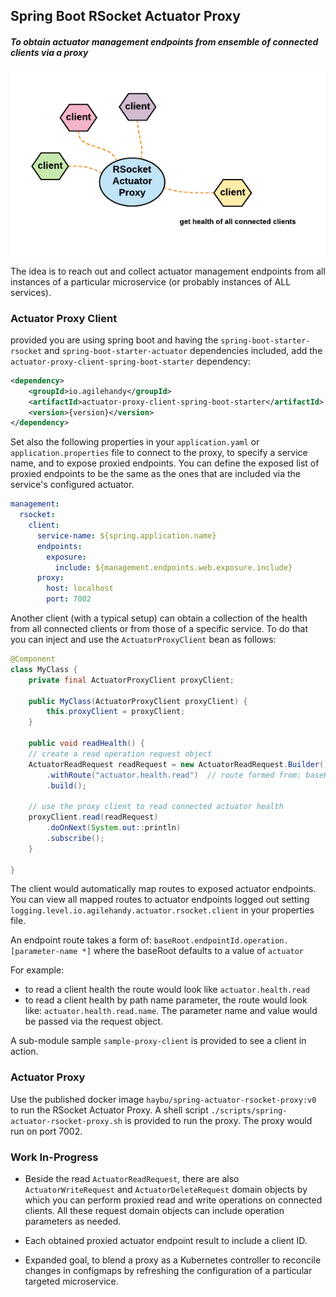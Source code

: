 ## Spring Boot RSocket Actuator Proxy

##### To obtain actuator management endpoints from ensemble of connected clients via a proxy

![spring boot actuator proxy](images/spring-boot-actuator-proxy.png)

The idea is to reach out and collect actuator management endpoints from 
all instances of a particular microservice (or probably instances of ALL services).

### Actuator Proxy Client

provided you are using spring boot and having the `spring-boot-starter-rsocket` and `spring-boot-starter-actuator` dependencies included, 
add the `actuator-proxy-client-spring-boot-starter` dependency:

```xml
<dependency>
    <groupId>io.agilehandy</groupId>
    <artifactId>actuator-proxy-client-spring-boot-starter</artifactId>
    <version>{version}</version>
</dependency>
```

Set also the following properties in your `application.yaml` or `application.properties` file to connect to the proxy,
to specify a service name, and to expose proxied endpoints. You can define the exposed list of proxied endpoints to be 
the same as the ones that are included via the service's configured actuator.

```yaml
management:
  rsocket:
    client:
      service-name: ${spring.application.name}
      endpoints:
        exposure:
          include: ${management.endpoints.web.exposure.include}
      proxy:
        host: localhost
        port: 7002
```

Another client (with a typical setup) can obtain a collection of the health from
all connected clients or from those of a specific service. To do that you can inject and use 
the `ActuatorProxyClient` bean as follows:

```java
@Component
class MyClass {
    private final ActuatorProxyClient proxyClient;

    public MyClass(ActuatorProxyClient proxyClient) {
        this.proxyClient = proxyClient;
    }

    public void readHealth() {
    // create a read operation request object
    ActuatorReadRequest readRequest = new ActuatorReadRequest.Builder()
        .withRoute("actuator.health.read")  // route formed from: baseRoot.endpointId.operation (where baseRoot has a value of actuator)
        .build();

    // use the proxy client to read connected actuator health
    proxyClient.read(readRequest)
        .doOnNext(System.out::println)
        .subscribe(); 
    }
   
}
```

The client would automatically map routes to exposed actuator endpoints. You can view all mapped routes to actuator 
endpoints logged out setting `logging.level.io.agilehandy.actuator.rsocket.client` in your properties file.

An endpoint route takes a form of: `baseRoot.endpointId.operation.[parameter-name *]`
where the baseRoot defaults to a value of `actuator`

For example: 
*   to read a client health the route would look like `actuator.health.read`
*   to read a client health by path name parameter, the route would look like: `actuator.health.read.name`. The parameter name
and value would be passed via the request object.

A sub-module sample `sample-proxy-client` is provided to see a client in action.

### Actuator Proxy

Use the published docker image `haybu/spring-actuator-rsocket-proxy:v0 ` to run the RSocket Actuator Proxy. 
A shell script `./scripts/spring-actuator-rsocket-proxy.sh` is provided to run the proxy. 
The proxy would run on port 7002.

### Work In-Progress
*   Beside the read `ActuatorReadRequest`, there are also `ActuatorWriteRequest` and `ActuatorDeleteRequest` domain objects 
by which you can perform proxied read and write operations on connected clients. All these request domain objects
can include operation parameters as needed. 

*   Each obtained proxied actuator endpoint result to include a client ID. 
 
*   Expanded goal, to blend a proxy as a Kubernetes controller to reconcile changes in configmaps by refreshing the configuration 
of a particular targeted microservice.



